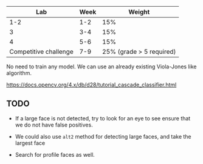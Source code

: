 | Lab                   | Week | Weight                   |
| --------------------- | ---- | ------------------------ |
| 1-2                   | 1-2  | 15%                      |
| 3                     | 3-4  | 15%                      |
| 4                     | 5-6  | 15%                      |
| Competitive challenge | 7-9  | 25% (grade > 5 required) |

No need to train any model. We can use an already existing Viola-Jones like algorithm.


https://docs.opencv.org/4.x/db/d28/tutorial_cascade_classifier.html


## TODO

- If a large face is not detected, try to look for an eye to see ensure that we do not have false positives.

- We could also use `alt2` method for detecting large faces, and take the largest face

- Search for profile faces as well.